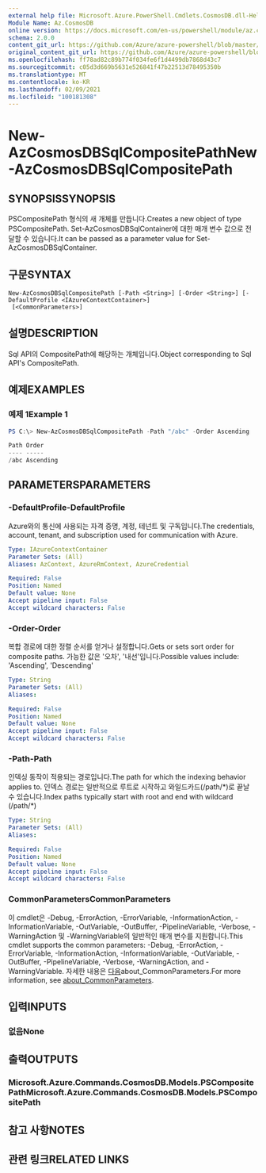 ```yaml
---
external help file: Microsoft.Azure.PowerShell.Cmdlets.CosmosDB.dll-Help.xml
Module Name: Az.CosmosDB
online version: https://docs.microsoft.com/en-us/powershell/module/az.cosmosdb/new-azcosmosdbsqlcompositepath
schema: 2.0.0
content_git_url: https://github.com/Azure/azure-powershell/blob/master/src/CosmosDB/CosmosDB/help/New-AzCosmosDBSqlCompositePath.md
original_content_git_url: https://github.com/Azure/azure-powershell/blob/master/src/CosmosDB/CosmosDB/help/New-AzCosmosDBSqlCompositePath.md
ms.openlocfilehash: ff78ad82c89b774f034fe6f1d4499db7868d43c7
ms.sourcegitcommit: c05d3d669b5631e526841f47b22513d78495350b
ms.translationtype: MT
ms.contentlocale: ko-KR
ms.lasthandoff: 02/09/2021
ms.locfileid: "100181308"
---
```

# <span data-ttu-id="21139-101">New-AzCosmosDBSqlCompositePath</span><span class="sxs-lookup"><span data-stu-id="21139-101">New-AzCosmosDBSqlCompositePath</span></span>

## <span data-ttu-id="21139-102">SYNOPSIS</span><span class="sxs-lookup"><span data-stu-id="21139-102">SYNOPSIS</span></span>
<span data-ttu-id="21139-103">PSCompositePath 형식의 새 개체를 만듭니다.</span><span class="sxs-lookup"><span data-stu-id="21139-103">Creates a new object of type PSCompositePath.</span></span> <span data-ttu-id="21139-104">Set-AzCosmosDBSqlContainer에 대한 매개 변수 값으로 전달할 수 있습니다.</span><span class="sxs-lookup"><span data-stu-id="21139-104">It can be passed as a parameter value for Set-AzCosmosDBSqlContainer.</span></span>

## <span data-ttu-id="21139-105">구문</span><span class="sxs-lookup"><span data-stu-id="21139-105">SYNTAX</span></span>

```
New-AzCosmosDBSqlCompositePath [-Path <String>] [-Order <String>] [-DefaultProfile <IAzureContextContainer>]
 [<CommonParameters>]
```

## <span data-ttu-id="21139-106">설명</span><span class="sxs-lookup"><span data-stu-id="21139-106">DESCRIPTION</span></span>
<span data-ttu-id="21139-107">Sql API의 CompositePath에 해당하는 개체입니다.</span><span class="sxs-lookup"><span data-stu-id="21139-107">Object corresponding to Sql API's CompositePath.</span></span>

## <span data-ttu-id="21139-108">예제</span><span class="sxs-lookup"><span data-stu-id="21139-108">EXAMPLES</span></span>

### <span data-ttu-id="21139-109">예제 1</span><span class="sxs-lookup"><span data-stu-id="21139-109">Example 1</span></span>
```powershell
PS C:\> New-AzCosmosDBSqlCompositePath -Path "/abc" -Order Ascending

Path Order
---- -----
/abc Ascending
```

## <span data-ttu-id="21139-110">PARAMETERS</span><span class="sxs-lookup"><span data-stu-id="21139-110">PARAMETERS</span></span>

### <span data-ttu-id="21139-111">-DefaultProfile</span><span class="sxs-lookup"><span data-stu-id="21139-111">-DefaultProfile</span></span>
<span data-ttu-id="21139-112">Azure와의 통신에 사용되는 자격 증명, 계정, 테넌트 및 구독입니다.</span><span class="sxs-lookup"><span data-stu-id="21139-112">The credentials, account, tenant, and subscription used for communication with Azure.</span></span>

```yaml
Type: IAzureContextContainer
Parameter Sets: (All)
Aliases: AzContext, AzureRmContext, AzureCredential

Required: False
Position: Named
Default value: None
Accept pipeline input: False
Accept wildcard characters: False
```

### <span data-ttu-id="21139-113">-Order</span><span class="sxs-lookup"><span data-stu-id="21139-113">-Order</span></span>
<span data-ttu-id="21139-114">복합 경로에 대한 정렬 순서를 얻거나 설정합니다.</span><span class="sxs-lookup"><span data-stu-id="21139-114">Gets or sets sort order for composite paths.</span></span>
<span data-ttu-id="21139-115">가능한 값은 '오차', '내선'입니다.</span><span class="sxs-lookup"><span data-stu-id="21139-115">Possible values include: 'Ascending', 'Descending'</span></span>

```yaml
Type: String
Parameter Sets: (All)
Aliases:

Required: False
Position: Named
Default value: None
Accept pipeline input: False
Accept wildcard characters: False
```

### <span data-ttu-id="21139-116">-Path</span><span class="sxs-lookup"><span data-stu-id="21139-116">-Path</span></span>
<span data-ttu-id="21139-117">인덱싱 동작이 적용되는 경로입니다.</span><span class="sxs-lookup"><span data-stu-id="21139-117">The path for which the indexing behavior applies to.</span></span>
<span data-ttu-id="21139-118">인덱스 경로는 일반적으로 루트로 시작하고 와일드카드(/path/\*)로 끝날 수 있습니다.</span><span class="sxs-lookup"><span data-stu-id="21139-118">Index paths typically start with root and end with wildcard (/path/\*)</span></span>

```yaml
Type: String
Parameter Sets: (All)
Aliases:

Required: False
Position: Named
Default value: None
Accept pipeline input: False
Accept wildcard characters: False
```

### <span data-ttu-id="21139-119">CommonParameters</span><span class="sxs-lookup"><span data-stu-id="21139-119">CommonParameters</span></span>
<span data-ttu-id="21139-120">이 cmdlet은 -Debug, -ErrorAction, -ErrorVariable, -InformationAction, -InformationVariable, -OutVariable, -OutBuffer, -PipelineVariable, -Verbose, -WarningAction 및 -WarningVariable의 일반적인 매개 변수를 지원합니다.</span><span class="sxs-lookup"><span data-stu-id="21139-120">This cmdlet supports the common parameters: -Debug, -ErrorAction, -ErrorVariable, -InformationAction, -InformationVariable, -OutVariable, -OutBuffer, -PipelineVariable, -Verbose, -WarningAction, and -WarningVariable.</span></span> <span data-ttu-id="21139-121">자세한 내용은 [다음](http://go.microsoft.com/fwlink/?LinkID=113216)about_CommonParameters.</span><span class="sxs-lookup"><span data-stu-id="21139-121">For more information, see [about_CommonParameters](http://go.microsoft.com/fwlink/?LinkID=113216).</span></span>

## <span data-ttu-id="21139-122">입력</span><span class="sxs-lookup"><span data-stu-id="21139-122">INPUTS</span></span>

### <span data-ttu-id="21139-123">없음</span><span class="sxs-lookup"><span data-stu-id="21139-123">None</span></span>

## <span data-ttu-id="21139-124">출력</span><span class="sxs-lookup"><span data-stu-id="21139-124">OUTPUTS</span></span>

### <span data-ttu-id="21139-125">Microsoft.Azure.Commands.CosmosDB.Models.PSCompositePath</span><span class="sxs-lookup"><span data-stu-id="21139-125">Microsoft.Azure.Commands.CosmosDB.Models.PSCompositePath</span></span>

## <span data-ttu-id="21139-126">참고 사항</span><span class="sxs-lookup"><span data-stu-id="21139-126">NOTES</span></span>

## <span data-ttu-id="21139-127">관련 링크</span><span class="sxs-lookup"><span data-stu-id="21139-127">RELATED LINKS</span></span>

